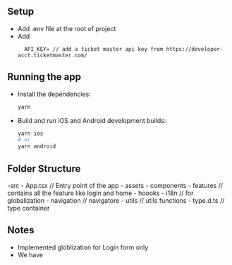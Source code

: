 
## Setup

- Add .env file at the root of project
- Add 
  ```BASE_URL=BASE_URL=https://app.ticketmaster.com/discovery/v2
    API_KEY= // add a ticket master api key from https://developer-acct.ticketmaster.com/
  ```


## Running the app

- Install the dependencies:

  ```sh
  yarn
  ```

- Build and run iOS and Android development builds:

  ```sh
  yarn ios
  # or
  yarn android
  ```

## Folder Structure
  -src
    - App.tsx // Entry point of the app
    - assets 
    - components
    - features // contains all the feature like login and home
    - hoooks
    - i18n // for globalization
    - navigation // navigatore
    - utils // utils functions
    - type.d.ts // type container

## Notes

- Implemented globlization for Login form only
- We have 


